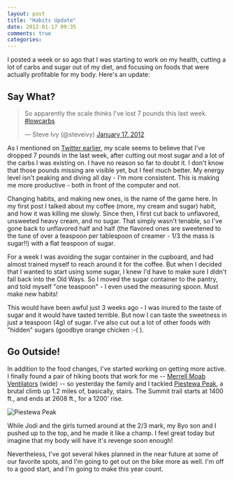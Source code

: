 ```yaml
---
layout: post
title: "Habits Update"
date: 2012-01-17 09:35
comments: true
categories: 
---
```


I posted a week or so ago that I was starting to work on my health, cutting a lot of carbs and sugar out of my diet, and focusing on foods that were actually profitable for my body. Here's an update:

## Say What?

<blockquote class="twitter-tweet"><p>So apparently the scale thinks I've lost 7 pounds this last week. <a href="https://twitter.com/search/%2523lowcarbs">#lowcarbs</a></p>&mdash; Steve Ivy (@steveivy) <a href="https://twitter.com/steveivy/status/159254744077049856" data-datetime="2012-01-17T12:44:24+00:00">January 17, 2012</a></blockquote>
<script src="//platform.twitter.com/widgets.js" charset="utf-8"></script>

As I mentioned on [Twitter earlier](https://twitter.com/steveivy/status/159254744077049856), my scale seems to believe that I've dropped 7 pounds in the last week, after cutting out most sugar and a lot of the carbs I was existing on. I have no reason so far to doubt it. I don't know that those pounds missing are visible yet, but I feel much better. My energy level isn't peaking and diving all day - I'm more consistent. This is making me more productive - both in front of the computer and not.

Changing habits, and making new ones, is the name of the game here. In my first post I talked about my coffee (more, my cream and sugar) habit, and how it was killing me slowly. Since then, I first cut back to unflavored, unsweeted heavy cream, and no sugar. That simply wasn't tenable, so I've gone back to unflavored half and half (the flavored ones are sweetened to the tune of over a teaspoon per tablespoon of creamer - 1/3 the mass is sugar!!) with a flat teaspoon of sugar.

For a week I was avoiding the sugar container in the cupboard, and had almost trained myself to reach around it for the coffee. But when I decided that I wanted to start using some sugar, I knew I'd have to make sure I didn't fall back into the Old Ways. So I moved the sugar container to the pantry, and told myself "one teaspoon" - I even used the measuring spoon. Must make new habits!

This would have been awful just 3 weeks ago - I was inured to the taste of sugar and it would have tasted terrible. But now I can taste the sweetness in just a teaspoon (4g) of sugar. I've also cut out a lot of other foods with "hidden" sugars (goodbye orange chicken :-( ).

## Go Outside!

In addition to the food changes, I've started working on getting more active. I finally found a pair of hiking boots that work for me -- [Merrell Moab Ventilators](http://amzn.to/ys8iIu) (wide) -- so yesterday the family and I tackled [Piestewa Peak](), a brutal climb up 1.2 miles of, basically, stairs. The Summit trail starts at 1400 ft., and ends at 2608 ft., for a 1200' rise. 

![Piestewa Peak](http://static.monkinetic.com/images/piestewa_peak_map-20120117-101619.png)

While Jodi and the girls turned around at the 2/3 mark, my 8yo son and I pushed up to the top, and he made it like a champ. I feel great today but imagine that my body will have it's revenge soon enough!

Nevertheless, I've got several hikes planned in the near future at some of our favorite spots, and I'm going to get out on the bike more as well. I'm off to a good start, and I'm going to make this year count.